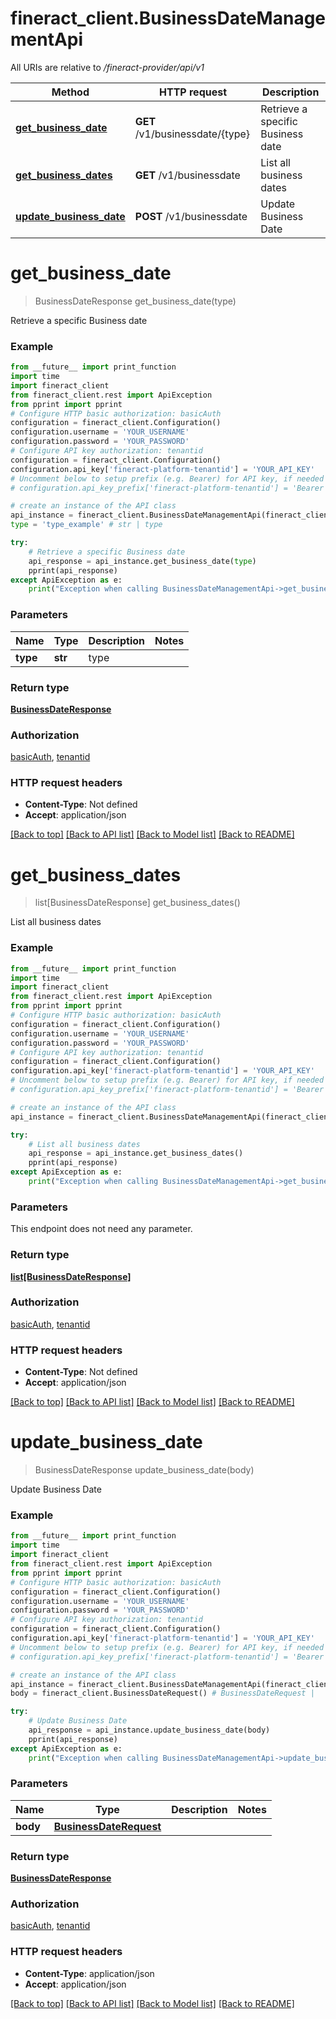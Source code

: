 # fineract_client.BusinessDateManagementApi

All URIs are relative to */fineract-provider/api/v1*

Method | HTTP request | Description
------------- | ------------- | -------------
[**get_business_date**](BusinessDateManagementApi.md#get_business_date) | **GET** /v1/businessdate/{type} | Retrieve a specific Business date
[**get_business_dates**](BusinessDateManagementApi.md#get_business_dates) | **GET** /v1/businessdate | List all business dates
[**update_business_date**](BusinessDateManagementApi.md#update_business_date) | **POST** /v1/businessdate | Update Business Date

# **get_business_date**
> BusinessDateResponse get_business_date(type)

Retrieve a specific Business date

### Example
```python
from __future__ import print_function
import time
import fineract_client
from fineract_client.rest import ApiException
from pprint import pprint
# Configure HTTP basic authorization: basicAuth
configuration = fineract_client.Configuration()
configuration.username = 'YOUR_USERNAME'
configuration.password = 'YOUR_PASSWORD'
# Configure API key authorization: tenantid
configuration = fineract_client.Configuration()
configuration.api_key['fineract-platform-tenantid'] = 'YOUR_API_KEY'
# Uncomment below to setup prefix (e.g. Bearer) for API key, if needed
# configuration.api_key_prefix['fineract-platform-tenantid'] = 'Bearer'

# create an instance of the API class
api_instance = fineract_client.BusinessDateManagementApi(fineract_client.ApiClient(configuration))
type = 'type_example' # str | type

try:
    # Retrieve a specific Business date
    api_response = api_instance.get_business_date(type)
    pprint(api_response)
except ApiException as e:
    print("Exception when calling BusinessDateManagementApi->get_business_date: %s\n" % e)
```

### Parameters

Name | Type | Description  | Notes
------------- | ------------- | ------------- | -------------
 **type** | **str**| type | 

### Return type

[**BusinessDateResponse**](BusinessDateResponse.md)

### Authorization

[basicAuth](../README.md#basicAuth), [tenantid](../README.md#tenantid)

### HTTP request headers

 - **Content-Type**: Not defined
 - **Accept**: application/json

[[Back to top]](#) [[Back to API list]](../README.md#documentation-for-api-endpoints) [[Back to Model list]](../README.md#documentation-for-models) [[Back to README]](../README.md)

# **get_business_dates**
> list[BusinessDateResponse] get_business_dates()

List all business dates

### Example
```python
from __future__ import print_function
import time
import fineract_client
from fineract_client.rest import ApiException
from pprint import pprint
# Configure HTTP basic authorization: basicAuth
configuration = fineract_client.Configuration()
configuration.username = 'YOUR_USERNAME'
configuration.password = 'YOUR_PASSWORD'
# Configure API key authorization: tenantid
configuration = fineract_client.Configuration()
configuration.api_key['fineract-platform-tenantid'] = 'YOUR_API_KEY'
# Uncomment below to setup prefix (e.g. Bearer) for API key, if needed
# configuration.api_key_prefix['fineract-platform-tenantid'] = 'Bearer'

# create an instance of the API class
api_instance = fineract_client.BusinessDateManagementApi(fineract_client.ApiClient(configuration))

try:
    # List all business dates
    api_response = api_instance.get_business_dates()
    pprint(api_response)
except ApiException as e:
    print("Exception when calling BusinessDateManagementApi->get_business_dates: %s\n" % e)
```

### Parameters
This endpoint does not need any parameter.

### Return type

[**list[BusinessDateResponse]**](BusinessDateResponse.md)

### Authorization

[basicAuth](../README.md#basicAuth), [tenantid](../README.md#tenantid)

### HTTP request headers

 - **Content-Type**: Not defined
 - **Accept**: application/json

[[Back to top]](#) [[Back to API list]](../README.md#documentation-for-api-endpoints) [[Back to Model list]](../README.md#documentation-for-models) [[Back to README]](../README.md)

# **update_business_date**
> BusinessDateResponse update_business_date(body)

Update Business Date

### Example
```python
from __future__ import print_function
import time
import fineract_client
from fineract_client.rest import ApiException
from pprint import pprint
# Configure HTTP basic authorization: basicAuth
configuration = fineract_client.Configuration()
configuration.username = 'YOUR_USERNAME'
configuration.password = 'YOUR_PASSWORD'
# Configure API key authorization: tenantid
configuration = fineract_client.Configuration()
configuration.api_key['fineract-platform-tenantid'] = 'YOUR_API_KEY'
# Uncomment below to setup prefix (e.g. Bearer) for API key, if needed
# configuration.api_key_prefix['fineract-platform-tenantid'] = 'Bearer'

# create an instance of the API class
api_instance = fineract_client.BusinessDateManagementApi(fineract_client.ApiClient(configuration))
body = fineract_client.BusinessDateRequest() # BusinessDateRequest | 

try:
    # Update Business Date
    api_response = api_instance.update_business_date(body)
    pprint(api_response)
except ApiException as e:
    print("Exception when calling BusinessDateManagementApi->update_business_date: %s\n" % e)
```

### Parameters

Name | Type | Description  | Notes
------------- | ------------- | ------------- | -------------
 **body** | [**BusinessDateRequest**](BusinessDateRequest.md)|  | 

### Return type

[**BusinessDateResponse**](BusinessDateResponse.md)

### Authorization

[basicAuth](../README.md#basicAuth), [tenantid](../README.md#tenantid)

### HTTP request headers

 - **Content-Type**: application/json
 - **Accept**: application/json

[[Back to top]](#) [[Back to API list]](../README.md#documentation-for-api-endpoints) [[Back to Model list]](../README.md#documentation-for-models) [[Back to README]](../README.md)

